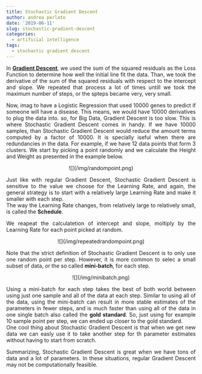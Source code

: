 ```yaml
---
title: Stochastic Gradient Descent
author: andrea perlato
date: '2019-06-11'
slug: stochastic-gradient-descent
categories:
  - artificial intelligence
tags:
  - stochastic gradient descent
---
```


<style>
body {
text-align: justify}
</style>

In [**Gradient Descent**](https://andrea-perlato.netlify.com/theorypost/gradient-descent-step-by-step/), we used the sum of the squared residuals as the Loss Function to determine how well the initial line fit the data. Than, we took the derivative of the sum of the squared residuals with respect to the intercept and slope. We repeated that process a lot of times untill we took the maximum number of steps, or the spteps became very, very small.

Now, imag to have a Logistic Regression that used 10000 genes to predict if someone will have a disease. This means, we would have 10000 derivatives to plug the data into. so, for Big Data, Gradient Descent is too slow. This is where Stochastic Gradient Descent comes in handy. If we have 10000 samples, than Stochastic Gradient Descent would reduce the amount terms computed by a factor of 10000. It is specially iseful when there are redundancies in the data. For example, if we have 12 data points that form 3 clusters.
We start by picking a point randomly and we calculate the Height and Weight as presented in the example below.

<center>
![](/img/randompoint.png)

</center>

Just like with regular Gradient Descent, Stochastic Gradient Descent is sensitive to the value we choose for the Learning Rate, and again, the general strategy is to start with a relatively large Learning Rate and make it smaller with each step. </br>
The way the Learning Rate changes, from relatively large to relatively small, is called the **Schedule**.

We reapeat the calculatetion of intercept and slope, moltiply by the Learning Rate for each point picked at random.

<center>
![](/img/repeatedrandompoint.png)

</center>

Note that the strict definition of Stochastic Gradient Descent is to only use one random point per step. However, it is more common to selec a small subset of data, or the so called **mini-batch**, for each step.

<center>
![](/img/minibatch.png)

</center>

Using a mini-batch for each step takes the best of both world between using just one sample and all of the data at each step. Similar to using all of the data, using the mini-batch can result in more stable estimates of the parameters in fewer steps, and is much faster than using all of the data in one single batch also called the **gold standard**. So, just using for example 10 sample point per step, we can ended up closer to the gold standard. </br>
One cool thing about Stochastic Gradient Descent is that when we get new data we can easly use it to take another step for th parameter estimates without having to start from scratch.

Summarizing, Stochastic Gradient Descent is great when we have tons of data and a lot of parameters. In these situations, regular Gradient Descent may not be computationally feasible.
























